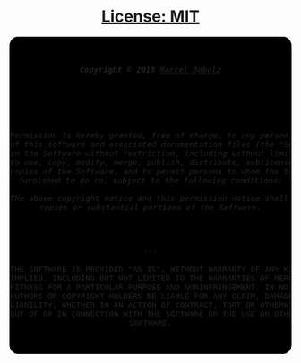 ## <h1 style="text-align: center;text-decoration: underline;">License: MIT</h1>

<div style="font-weight: 500;color: #222;background-color: #000;border: 1px solid #000;border-radius: 3%">

<pre>
<center>
<h5>Copyright © 2018 <a href="mailto:ergotamin.source@gmail.com">Marcel Bobolz</a></h5>

<p>
<em>
Permission is hereby granted, free of charge, to any person obtaining a copy
of this software and associated documentation files (the "Software"), to deal
in the Software without restriction, including without limitation the rights
to use, copy, modify, merge, publish, distribute, sublicense, and/or sell
copies of the Software, and to permit persons to whom the Software is
furnished to do so, subject to the following conditions:

The above copyright notice and this permission notice shall be included in all
copies or substantial portions of the Software.
</em>
</p>

---

THE SOFTWARE IS PROVIDED "AS IS", WITHOUT WARRANTY OF ANY KIND, EXPRESS OR
IMPLIED, INCLUDING BUT NOT LIMITED TO THE WARRANTIES OF MERCHANTABILITY,
FITNESS FOR A PARTICULAR PURPOSE AND NONINFRINGEMENT. IN NO EVENT SHALL THE
AUTHORS OR COPYRIGHT HOLDERS BE LIABLE FOR ANY CLAIM, DAMAGES OR OTHER
LIABILITY, WHETHER IN AN ACTION OF CONTRACT, TORT OR OTHERWISE, ARISING FROM,
OUT OF OR IN CONNECTION WITH THE SOFTWARE OR THE USE OR OTHER DEALINGS IN THE
SOFTWARE.

</center>
</pre>
</div>
